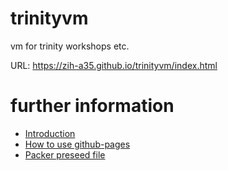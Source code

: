trinityvm
=========
vm for trinity workshops etc.

URL: https://zih-a35.github.io/trinityvm/index.html

further information
===================
* [Introduction](index.md)
* [How to use github-pages](pages.md)
* [Packer preseed file](preseed.md)


